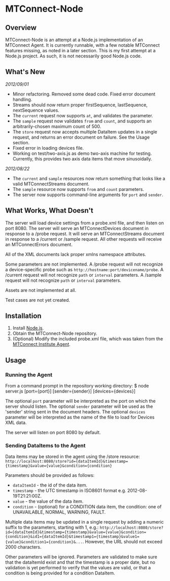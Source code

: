 # MTConnect-Node

## Overview

MTConnect-Node is an attempt at a Node.js implementation of an MTConnect Agent. 
It is currently runnable, with a few notable MTConnect features missing, as noted in a later section.
This is my first attempt at a Node.js project. 
As such, it is not necessarily good Node.js code. 

## What's New

*2012/09/01*

* Minor refactoring. Removed some dead code. Fixed error document handling.
* Streams should now return proper firstSequence, lastSequence, nextSequence values.
* The `current` request now supports `at`, and validates the parameter.
* The `sample` request now validates `from` and `count`, and supports an arbitrarily-chosen maximum count of 500.
* The `store` request now accepts multiple DataItem updates in a single request, and returns an error document on failure. See the Usage section.
* Fixed error in loading devices file. 
* Working on test/two-axis.js as demo two-axis machine for testing. Currently, this provides two axis data items that move sinusoidally.

*2012/08/22*

* The `current` and `sample` resources now return something that looks like a valid MTConnectStreams document.
* The `sample` resource now supports `from` and `count` parameters.
* The server now supports command-line arguments for `port` and `sender`.

## What Works, What Doesn't

The server will load device settings from a probe.xml file, and then listen on port 8080.
The server will serve an MTConnectDevices document in response to a /probe request.
It will serve an MTConnectStreams document in response to a /current or /sample request.
All other requests will receive an MTConnectErrors document.

All of the XML documents lack proper xmlns namespace attributes.

Some parameters are not implemented.
A /probe request will not recognize a device-specific probe such as `http://hostname:port/devicename/probe`.
A /current request will not recognize `path` or `interval` parameters.
A /sample request will not recognize `path` or `interval` parameters.

Assets are not implemented at all. 

Test cases are not yet created.

## Installation

1. Install [Node.js](http://nodejs.org).
2. Obtain the MTConnect-Node repository.
3. (Optional) Modify the included probe.xml file, which was taken from the [MTConnect Institute Agent](http://agent.mtconnect.org).

## Usage

### Running the Agent

From a command prompt in the repository working directory:
$ node server.js [port={port}] [sender={sender}] [devices={devices}]

The optional `port` parameter will be interpreted as the port on which the server should listen.
The optional `sender` parameter will be used as the 'sender' string sent in the document headers. 
The optional `devices` parameter will be interpreted as the name of the file to load for Devices XML data.

The server will listen on port 8080 by default. 

### Sending DataItems to the Agent

Data items may be stored in the agent using the /store resource:
`http://localhost:8080/store?id={dataItemId}&timestamp={timestamp}&value={value}&condition={condition}`

Parameters should be provided as follows:
* `dataItemId` - the id of the data item.
* `timestamp` - the UTC timestamp in ISO8601 format e.g. 2012-08-19T21:21:00Z.
* `value` - the value of the data item.
* `condition` - (optional) for a CONDITION data item, the condition: one of UNAVAILABLE, NORMAL, WARNING, FAULT.

Multiple data items may be updated in a single request by adding a numeric suffix to the parameters, starting with 1, e.g.:
`http://localhost:8080/store?id={dataItemId}&timestamp={timestamp}&value={value}&condition={condition}&id1={dataItemId}&timestamp1={timestamp}&value1={value}&condition1={condition}&...`. However, the URL should not exceed 2000 characters.

Other parameters will be ignored. Parameters are validated to make sure that the dataItemId exist and that the timestamp is a proper date, but no validation is yet performed to verify that the values are valid, or that a condition is being provided for a condition DataItem.